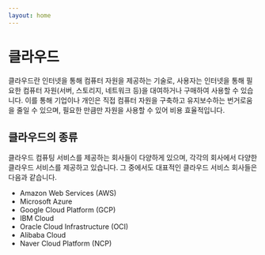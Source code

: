 ```yaml
---
layout: home
---
```


# 클라우드
클라우드란 인터넷을 통해 컴퓨터 자원을 제공하는 기술로, 사용자는 인터넷을 통해 필요한 컴퓨터 자원(서버, 스토리지, 네트워크 등)을 대여하거나 구매하여 사용할 수 있습니다. 이를 통해 기업이나 개인은 직접 컴퓨터 자원을 구축하고 유지보수하는 번거로움을 줄일 수 있으며, 필요한 만큼만 자원을 사용할 수 있어 비용 효율적입니다.

## 클라우드의 종류
클라우드 컴퓨팅 서비스를 제공하는 회사들이 다양하게 있으며, 각각의 회사에서 다양한 클라우드 서비스를 제공하고 있습니다. 그 중에서도 대표적인 클라우드 서비스 회사들은 다음과 같습니다.

* Amazon Web Services (AWS)
* Microsoft Azure
* Google Cloud Platform (GCP)
* IBM Cloud
* Oracle Cloud Infrastructure (OCI)
* Alibaba Cloud
* Naver Cloud Platform (NCP)
